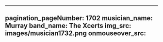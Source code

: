 ------
pagination_pageNumber: 1702
musician_name: Murray
band_name: The Xcerts
img_src: images/musician1732.png
onmouseover_src: 
------
